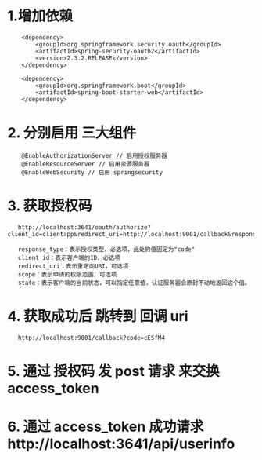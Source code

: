 # 1.增加依赖 
        <dependency>
            <groupId>org.springframework.security.oauth</groupId>
            <artifactId>spring-security-oauth2</artifactId>
            <version>2.3.2.RELEASE</version>
        </dependency>

        <dependency>
            <groupId>org.springframework.boot</groupId>
            <artifactId>spring-boot-starter-web</artifactId>
        </dependency>
        
# 2. 分别启用 三大组件
        @EnableAuthorizationServer // 启用授权服务器               
        @EnableResourceServer // 启用资源服务器
        @EnableWebSecurity // 启用 springsecurity

#  3. 获取授权码 
       http://localhost:3641/oauth/authorize?client_id=clientapp&redirect_uri=http://localhost:9001/callback&response_type=code&read_userinfo&scope=read_userinfo
       
       response_type：表示授权类型，必选项，此处的值固定为"code"
       client_id：表示客户端的ID，必选项
       redirect_uri：表示重定向URI，可选项
       scope：表示申请的权限范围，可选项
       state：表示客户端的当前状态，可以指定任意值，认证服务器会原封不动地返回这个值。
# 4. 获取成功后  跳转到 回调 uri        
       http://localhost:9001/callback?code=cESfM4
       
# 5. 通过 授权码 发 post 请求 来交换 access_token 

 
# 6. 通过 access_token  成功请求 http://localhost:3641/api/userinfo 